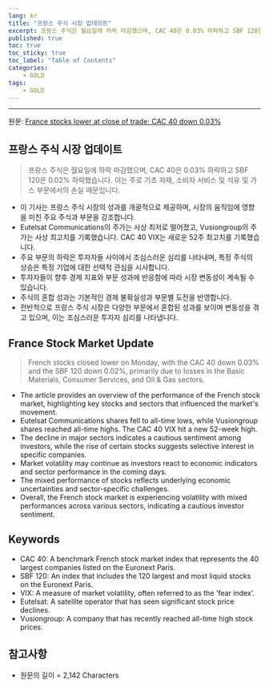 ```yaml
---
lang: kr
title: "프랑스 주식 시장 업데이트"
excerpt: 프랑스 주식은 월요일에 하락 마감했으며, CAC 40은 0.03% 하락하고 SBF 120은 0.02% 하락했습니다. 이는 주로 기초 자재, 소비자 서비스 및 석유 및 가스 부문에서의 손실 때문입니다.
published: true
toc: true
toc_sticky: true
toc_label: "Table of Contents"
categories:
    - GOLD
tags:
    - GOLD
---
```


---

  원문: [France stocks lower at close of trade; CAC 40 down 0.03%](https://www.investing.com/news/stock-market-news/france-stocks-lower-at-close-of-trade-cac-40-down-003-3787356)

## 프랑스 주식 시장 업데이트

> 프랑스 주식은 월요일에 하락 마감했으며, CAC 40은 0.03% 하락하고 SBF 120은 0.02% 하락했습니다. 이는 주로 기초 자재, 소비자 서비스 및 석유 및 가스 부문에서의 손실 때문입니다.


- 이 기사는 프랑스 주식 시장의 성과를 개괄적으로 제공하며, 시장의 움직임에 영향을 미친 주요 주식과 부문을 강조합니다.
- Eutelsat Communications의 주가는 사상 최저로 떨어졌고, Vusiongroup의 주가는 사상 최고치를 기록했습니다. CAC 40 VIX는 새로운 52주 최고치를 기록했습니다.
- 주요 부문의 하락은 투자자들 사이에서 조심스러운 심리를 나타내며, 특정 주식의 상승은 특정 기업에 대한 선택적 관심을 시사합니다.
- 투자자들이 향후 경제 지표와 부문 성과에 반응함에 따라 시장 변동성이 계속될 수 있습니다.
- 주식의 혼합 성과는 기본적인 경제 불확실성과 부문별 도전을 반영합니다.
- 전반적으로 프랑스 주식 시장은 다양한 부문에서 혼합된 성과를 보이며 변동성을 겪고 있으며, 이는 조심스러운 투자자 심리를 나타냅니다.

## France Stock Market Update

> French stocks closed lower on Monday, with the CAC 40 down 0.03% and the SBF 120 down 0.02%, primarily due to losses in the Basic Materials, Consumer Services, and Oil & Gas sectors.


- The article provides an overview of the performance of the French stock market, highlighting key stocks and sectors that influenced the market's movement.
- Eutelsat Communications shares fell to all-time lows, while Vusiongroup shares reached all-time highs. The CAC 40 VIX hit a new 52-week high.
- The decline in major sectors indicates a cautious sentiment among investors, while the rise of certain stocks suggests selective interest in specific companies.
- Market volatility may continue as investors react to economic indicators and sector performance in the coming days.
- The mixed performance of stocks reflects underlying economic uncertainties and sector-specific challenges.
- Overall, the French stock market is experiencing volatility with mixed performances across various sectors, indicating a cautious investor sentiment.

## Keywords

- CAC 40: A benchmark French stock market index that represents the 40 largest companies listed on the Euronext Paris.
- SBF 120: An index that includes the 120 largest and most liquid stocks on the Euronext Paris.
- VIX: A measure of market volatility, often referred to as the 'fear index'.
- Eutelsat: A satellite operator that has seen significant stock price declines.
- Vusiongroup: A company that has recently reached all-time high stock prices.

## 참고사항

- 원문의 길이 = 2,142 Characters

